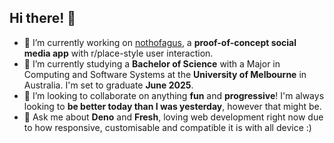 ## Hi there! 👋

- 🔭 I’m currently working on [nothofagus](https://github.com/william-spongberg/nothofagus), a **proof-of-concept social media app** with r/place-style user interaction.
- 🌱 I’m currently studying a **Bachelor of Science** with a Major in Computing and Software Systems at the **University of Melbourne** in Australia. I'm set to graduate **June 2025**.
- 👯 I’m looking to collaborate on anything **fun** and **progressive**! I'm always looking to **be better today than I was yesterday**, however that might be.
- 💬 Ask me about **Deno** and **Fresh**, loving web development right now due to how responsive, customisable and compatible it is with all device :)
